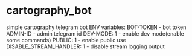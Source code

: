 # cartography_bot
simple cartography telegram bot
ENV variables:
    BOT-TOKEN - bot token
    ADMIN-ID - admin telegram id
    DEV-MODE: 1 - enable dev mode(enable some commands)
    PUBLIC: 1 - enable public use
    DISABLE_STREAM_HANDLER: 1 - disable stream logging output

